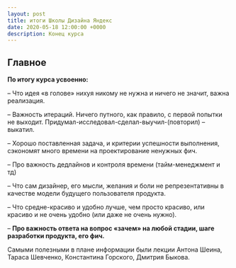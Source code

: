 ```yaml
---
layout: post
title: итоги Школы Дизайна Яндекс
date: 2020-05-18 12:00:00 +0000
description: Конец курса
---
```


## Главное ##

**По итогу курса усвоенно:**  

– Что идея «в голове» нихуя никому не нужна и ничего не значит, важна реализация.  

– Важность итераций. Ничего путного, как правило, с первой попытки не выходит. Придумал-исследовал-сделал-выучил-(повторил) – выкатил.  

– Хорошо поставленная задача, и критерии успешности выполнения, сэкономят много времени на проектирование ненужных фич.  

– Про важность дедлайнов и контроля времени (тайм-менеджмент и тд)  

– Что сам дизайнер, его мысли, желания и боли не репрезентативны в качестве модели будущего пользователя продукта.  

– Что средне-красиво и удобно лучше, чем просто красиво, или красиво и не очень удобно (или даже не очень нужно).    

– **Про важность ответа на вопрос «зачем» на любой стадии, шаге разработки продукта, его фич.**  


Самыми полезными в плане информации были лекции Антона Шеина, Тараса Шевченко, Константина Горского, Дмитрия Быкова.  
